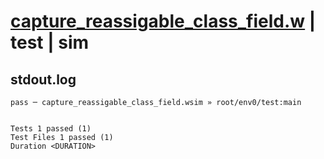 # [capture_reassigable_class_field.w](../../../../../examples/tests/valid/capture_reassigable_class_field.w) | test | sim

## stdout.log
```log
pass ─ capture_reassigable_class_field.wsim » root/env0/test:main
 
 
Tests 1 passed (1)
Test Files 1 passed (1)
Duration <DURATION>
```

